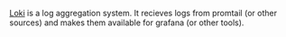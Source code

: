 [Loki](https://grafana.com/oss/loki/) is a log aggregation system. It recieves logs from promtail (or other sources) and makes them available for grafana (or other tools).